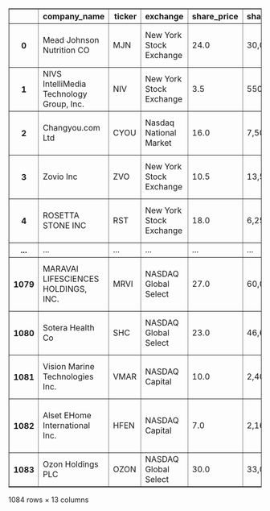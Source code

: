 

<div>
<style scoped>
    .dataframe tbody tr th:only-of-type {
        vertical-align: middle;
    }

    .dataframe tbody tr th {
        vertical-align: top;
    }

    .dataframe thead th {
        text-align: right;
    }
</style>
<table border="1" class="dataframe">
  <thead>
    <tr style="text-align: right;">
      <th></th>
      <th>company_name</th>
      <th>ticker</th>
      <th>exchange</th>
      <th>share_price</th>
      <th>shares_offered</th>
      <th>dollar_value_of_shares</th>
      <th>date_of_priced</th>
      <th>href</th>
      <th>employees</th>
      <th>shares_outstanding</th>
      <th>stock_valuation</th>
      <th>company_address</th>
      <th>phone</th>
    </tr>
  </thead>
  <tbody>
    <tr>
      <th>0</th>
      <td>Mead Johnson Nutrition CO</td>
      <td>MJN</td>
      <td>New York Stock Exchange</td>
      <td>24.0</td>
      <td>30,000,000</td>
      <td>$720,000,000</td>
      <td>2009-02-11</td>
      <td>/market-activity/ipos/overview?dealId=794428-5...</td>
      <td>5500</td>
      <td>72,344,571</td>
      <td>1.736270e+09</td>
      <td>225 NORTH CANAL STREET 25TH FLOOR  CHICAGO IL ...</td>
      <td>3124665800</td>
    </tr>
    <tr>
      <th>1</th>
      <td>NIVS IntelliMedia Technology Group, Inc.</td>
      <td>NIV</td>
      <td>New York Stock Exchange</td>
      <td>3.5</td>
      <td>550,000</td>
      <td>$1,925,000</td>
      <td>2009-03-13</td>
      <td>/market-activity/ipos/overview?dealId=749089-5...</td>
      <td>1650</td>
      <td>39,646,207</td>
      <td>1.387617e+08</td>
      <td>NIVS INDUSTRY PARK, SHUIKOU, HUIZHOU,  GUANGDO...</td>
      <td>86-752-2323616</td>
    </tr>
    <tr>
      <th>2</th>
      <td>Changyou.com Ltd</td>
      <td>CYOU</td>
      <td>Nasdaq National Market</td>
      <td>16.0</td>
      <td>7,500,000</td>
      <td>$120,000,000</td>
      <td>2009-04-02</td>
      <td>/market-activity/ipos/overview?dealId=800114-6...</td>
      <td>628</td>
      <td>7,500,000</td>
      <td>1.200000e+08</td>
      <td>EAST TOWER, JING YAN BUILDING NO. 29 SHIJINGSH...</td>
      <td>86 10 62 72 7777</td>
    </tr>
    <tr>
      <th>3</th>
      <td>Zovio Inc</td>
      <td>ZVO</td>
      <td>New York Stock Exchange</td>
      <td>10.5</td>
      <td>13,500,000</td>
      <td>$141,750,000</td>
      <td>2009-04-15</td>
      <td>/market-activity/ipos/overview?dealId=651558-5...</td>
      <td>2971</td>
      <td>53,139,723</td>
      <td>5.579671e+08</td>
      <td>1811 E NORTHROP BLVD   CHANDLER AZ 85286</td>
      <td>858-668-2586</td>
    </tr>
    <tr>
      <th>4</th>
      <td>ROSETTA STONE INC</td>
      <td>RST</td>
      <td>New York Stock Exchange</td>
      <td>18.0</td>
      <td>6,250,000</td>
      <td>$112,500,000</td>
      <td>2009-04-16</td>
      <td>/market-activity/ipos/overview?dealId=697501-5...</td>
      <td>1218</td>
      <td>20,314,531</td>
      <td>3.656616e+08</td>
      <td>1621 NORTH KENT STREET SUITE 1200  ARLINGTON V...</td>
      <td>703-387-5800</td>
    </tr>
    <tr>
      <th>...</th>
      <td>...</td>
      <td>...</td>
      <td>...</td>
      <td>...</td>
      <td>...</td>
      <td>...</td>
      <td>...</td>
      <td>...</td>
      <td>...</td>
      <td>...</td>
      <td>...</td>
      <td>...</td>
      <td>...</td>
    </tr>
    <tr>
      <th>1079</th>
      <td>MARAVAI LIFESCIENCES HOLDINGS, INC.</td>
      <td>MRVI</td>
      <td>NASDAQ Global Select</td>
      <td>27.0</td>
      <td>60,000,000</td>
      <td>$1,620,000,000</td>
      <td>2020-11-20</td>
      <td>/market-activity/ipos/overview?dealId=1132902-...</td>
      <td>390</td>
      <td>88,965,664</td>
      <td>2.402073e+09</td>
      <td>10770 WATERIDGE CIRCLE SUITE 200   SAN DIEGO C...</td>
      <td>(858) 546-0004</td>
    </tr>
    <tr>
      <th>1080</th>
      <td>Sotera Health Co</td>
      <td>SHC</td>
      <td>NASDAQ Global Select</td>
      <td>23.0</td>
      <td>46,600,000</td>
      <td>$1,071,800,000</td>
      <td>2020-11-20</td>
      <td>/market-activity/ipos/overview?dealId=1132288-...</td>
      <td>2900</td>
      <td>277,431,755</td>
      <td>6.380930e+09</td>
      <td>9100 SOUTH HILLS BLVD, SUITE 300   BROADVIEW H...</td>
      <td>440-262-1410</td>
    </tr>
    <tr>
      <th>1081</th>
      <td>Vision Marine Technologies Inc.</td>
      <td>VMAR</td>
      <td>NASDAQ Capital</td>
      <td>10.0</td>
      <td>2,400,000</td>
      <td>$24,000,000</td>
      <td>2020-11-24</td>
      <td>/market-activity/ipos/overview?dealId=1121905-...</td>
      <td>14</td>
      <td>7,577,677</td>
      <td>7.577677e+07</td>
      <td>730 BOULEVARD DU CURE-BOIVIN   BOISBRAIND  J7G...</td>
      <td>3476150188</td>
    </tr>
    <tr>
      <th>1082</th>
      <td>Alset EHome International Inc.</td>
      <td>HFEN</td>
      <td>NASDAQ Capital</td>
      <td>7.0</td>
      <td>2,160,000</td>
      <td>$15,120,000</td>
      <td>2020-11-24</td>
      <td>/market-activity/ipos/overview?dealId=1104496-...</td>
      <td>20</td>
      <td>8,560,000</td>
      <td>5.992000e+07</td>
      <td>HAMPDEN SQUARE,4800 MONTGOMERY LANE SUITE 210 ...</td>
      <td>3019713955</td>
    </tr>
    <tr>
      <th>1083</th>
      <td>Ozon Holdings PLC</td>
      <td>OZON</td>
      <td>NASDAQ Global Select</td>
      <td>30.0</td>
      <td>33,000,000</td>
      <td>$990,000,000</td>
      <td>2020-11-24</td>
      <td>/market-activity/ipos/overview?dealId=1133299-...</td>
      <td>13432</td>
      <td>179,230,154</td>
      <td>5.376905e+09</td>
      <td>ARCH. MAKARIOU III, 2-4, CAPITAL CENTER 9TH FL...</td>
      <td>357 22 360000</td>
    </tr>
  </tbody>
</table>
<p>1084 rows × 13 columns</p>
</div>
